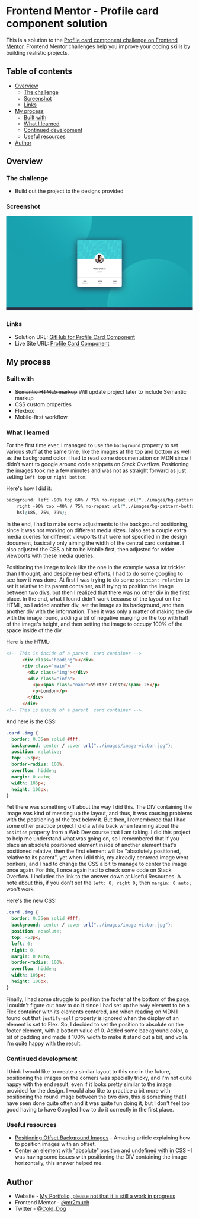 # Frontend Mentor - Profile card component solution

This is a solution to the [Profile card component challenge on Frontend Mentor](https://www.frontendmentor.io/challenges/profile-card-component-cfArpWshJ). Frontend Mentor challenges help you improve your coding skills by building realistic projects. 

## Table of contents

- [Overview](#overview)
  - [The challenge](#the-challenge)
  - [Screenshot](#screenshot)
  - [Links](#links)
- [My process](#my-process)
  - [Built with](#built-with)
  - [What I learned](#what-i-learned)
  - [Continued development](#continued-development)
  - [Useful resources](#useful-resources)
- [Author](#author)

## Overview

### The challenge

- Build out the project to the designs provided

### Screenshot

![](./screenshot.png)

### Links

- Solution URL: [GitHub for Profile Card Component](https://github.com/mr2much/webdev/tree/master/practice/profile-card-component-main)
- Live Site URL: [Profile Card Component](https://mr2much.github.io/webdev/practice/profile-card-component-main/)

## My process

### Built with

- ~~Semantic HTML5 markup~~ Will update project later to include Semantic markup
- CSS custom properties
- Flexbox
- Mobile-first workflow

### What I learned

For the first time ever, I managed to use the ``background`` property to set various stuff at the same time, like the images at the top and bottom as well as the background color. I had to read some documentation on MDN since I didn't want to google around code snippets on Stack Overflow. Positioning the images took me a few minutes and was not as straight forward as just setting ``left top`` or ``right bottom``.

Here's how I did it:

```css
background: left -90% top 60% / 75% no-repeat url("../images/bg-pattern-top.svg"),
    right -90% top -40% / 75% no-repeat url("../images/bg-pattern-bottom.svg"),
    hsl(185, 75%, 39%);
```

In the end, I had to make some adjustments to the background positioning, since it was not working on different media sizes. I also set a couple extra media queries for different viewports that were not specified in the design document, basically only aiming the width of the central card container. I also adjusted the CSS a bit to be Mobile first, then adjusted for wider viewports with these media queries.

Positioning the image to look like the one in the example was a lot trickier than I thought, and despite my best efforts, I had to do some googling to see how it was done. At first I was trying to do some ``position: relative`` to set it relative to its parent container, as if trying to position the image between two divs, but then I realized that there was no other div in the first place. In the end, what I found didn't work because of the layout on the HTML, so I added another div, set the image as its background, and then another div with the information. Then it was only a matter of making the div with the image round, adding a bit of negative marging on the top with half of the image's height, and then setting the image to occupy 100% of the space inside of the div. 

Here is the HTML:

```html
<!-- This is inside of a parent .card container -->
      <div class="heading"></div>
      <div class="main">
        <div class="img"></div>
        <div class="info">
          <p><span class="name">Victor Crest</span> 26</p>
          <p>London</p>
        </div>
      </div>
<!-- This is inside of a parent .card container -->
```

And here is the CSS:

```css
.card .img {
  border: 0.35em solid #fff;
  background: center / cover url("../images/image-victor.jpg");
  position: relative;
  top: -53px;
  border-radius: 100%;
  overflow: hidden;
  margin: 0 auto;
  width: 106px;
  height: 106px;
}
```

Yet there was something off about the way I did this. The DIV containing the image was kind of messing up the layout, and thus, it was causing problems with the positioning of the text below it. But then, I remembered that I had some other practice project I did a while back when learning about the ``position`` property from a Web Dev course that I am taking. I did this project to help me understand what was going on, so I remembered that if you place an absolute positioned element inside of another element that's positioned relative, then the first element will be "absolutely positioned, relative to its parent", yet when I did this, my alreadly centered image went bonkers, and I had to change the CSS a bit to manage to center the image once again. For this, I once again had to check some code on Stack Overflow. I included the link to the answer down at Useful Resources. A note about this, if you don't set the ``left: 0; right 0;`` then ``margin: 0 auto;`` won't work.

Here's the new CSS:

```css
.card .img {
  border: 0.35em solid #fff;
  background: center / cover url("../images/image-victor.jpg");
  position: absolute;
  top: -53px;
  left: 0;
  right: 0;
  margin: 0 auto;
  border-radius: 100%;
  overflow: hidden;
  width: 106px;
  height: 106px;
}
```

Finally, I had some struggle to position the footer at the bottom of the page, I couldn't figure out how to do it since I had set up the ``body`` element to be a Flex container with its elements centered, and when reading on MDN I found out that ``justify-self`` property is ignored when the display of an element is set to Flex. So, I decided to set the position to absolute on the footer element, with a bottom value of 0. Added some background color, a bit of padding and made it 100% width to make it stand out a bit, and voila. I'm quite happy with the result.

### Continued development

I think I would like to create a similar layout to this one in the future, positioning the images on the corners was specially tricky, and I'm not quite happy with the end result, even if it looks pretty similar to the image provided for the design. I would also like to practice a bit more with positioning the round image between the two divs, this is something that I have seen done quite often and it was quite fun doing it, but I don't feel too good having to have Googled how to do it correctly in the first place.

### Useful resources

- [Positioning Offset Background Images](https://css-tricks.com/positioning-offset-background-images/) - Amazing article explaining how to position images with an offset.
- [Center an element with "absolute" position and undefined with in CSS](https://stackoverflow.com/questions/1776915/center-an-element-with-absolute-position-and-undefined-width-in-css) - I was having some issues with positioning the DIV containing the image horizontally, this answer helped me.

## Author

- Website - [My Portfolio, please not that it is still a work in progress](https://mr2much.github.io/webdev/)
- Frontend Mentor - [@mr2much](https://www.frontendmentor.io/profile/mr2much)
- Twitter - [@Cold_Dog](https://twitter.com/Cold_Dog)
